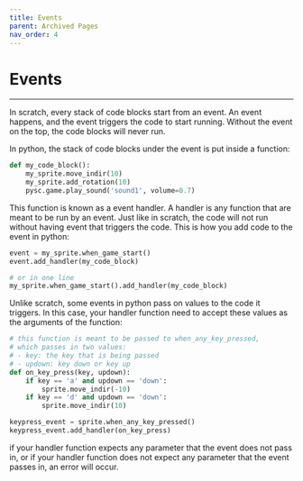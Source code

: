 ```yaml
---
title: Events
parent: Archived Pages
nav_order: 4
---
```

# Events
---
In scratch, every stack of code blocks start from an event. An event happens, and the event triggers the code to start running. Without the event on the top, the code blocks will never run. 

In python, the stack of code blocks under the event is put inside a function: 
```python
def my_code_block():
    my_sprite.move_indir(10)
    my_sprite.add_rotation(10)
    pysc.game.play_sound('sound1', volume=0.7)
```
This function is known as a event handler. A handler is any function that are meant to be run by an event. Just like in scratch, the code will not run without having event that triggers the code. This is how you add code to the event in python:
```python
event = my_sprite.when_game_start()
event.add_handler(my_code_block)

# or in one line
my_sprite.when_game_start().add_handler(my_code_block)
```

Unlike scratch, some events in python pass on values to the code it triggers. In this case, your handler function need to accept these values as the arguments of the function: 

```python
# this function is meant to be passed to when_any_key_pressed,
# which passes in two values:
# - key: the key that is being passed
# - updown: key down or key up
def on_key_press(key, updown):
    if key == 'a' and updown == 'down':
        sprite.move_indir(-10)
    if key == 'd' and updown == 'down':
        sprite.move_indir(10)

keypress_event = sprite.when_any_key_pressed()
keypress_event.add_handler(on_key_press)
```
if your handler function expects any parameter that the event does not pass in, or if your handler function does not expect any parameter that the event passes in, an error will occur.

